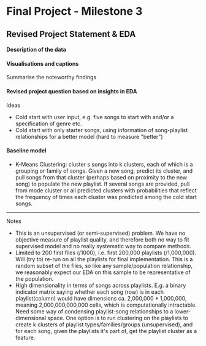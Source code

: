 # Final Project - Milestone 3
## Revised Project Statement & EDA

#### Description of the data

#### Visualisations and captions
Summarise the noteworthy findings 

#### Revised project question based on insights in EDA
Ideas
- Cold start with user input, e.g. five songs to start with and/or a specification of genre etc.
- Cold start with only starter songs, using information of song-playlist relationships for a better model (hard to measure "better")

#### Baseline model
- K-Means Clustering: cluster s songs into k clusters, each of which is a grouping or family of songs. Given a new song, predict its cluster, and pull songs from that cluster (perhaps based on proximity to the new song) to populate the new playlist. If several songs are provided, pull from mode cluster or all predicted clusters with probabilities that reflect the frequency of times each cluster was predicted among the cold start songs.

____

Notes
- This is an unsupervised (or semi-supervised) problem. We have no objective measure of playlist quality, and therefore both no way to fit supervised model and no really systematic way to compare methods.
- Limited to 200 first files (/1000), i.e. first 200,000 playlists (/1,000,000). Will (try to) re-run on all the playlists for final implementation. This is a random subset of the files, so like any sample/population relationship, we reasonably expect our EDA on this sample to be representative of the population.
- High dimensionality in terms of songs across playlists. E.g. a binary indicator matrix saying whether each song (row) is in each playlist(column) would have dimensions ca. 2,000,000 * 1,000,000, meaning 2,000,000,000,000 cells, which is computationally intractable. Need some way of condensing playlist-song relationships to a lower-dimensional space. One option is to run clustering on the playlists to create k clusters of playlist types/families/groups (unsupervised), and for each song, given the playlists it's part of, get the playlist cluster as a feature.
